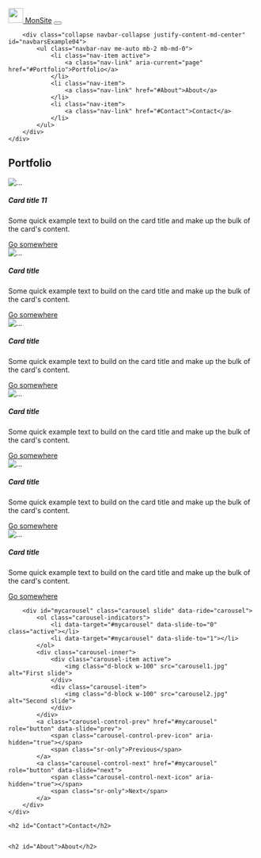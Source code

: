 <!DOCTYPE html>
<html lang="en">

<head>
    <meta charset="UTF-8">
    <meta name="viewport" content="width=device-width, initial-scale=1.0">
    <title>Mon site</title>
    <link href="https://cdn.jsdelivr.net/npm/bootstrap@5.0.0-beta1/dist/css/bootstrap.min.css" rel="stylesheet" integrity="sha384-giJF6kkoqNQ00vy+HMDP7azOuL0xtbfIcaT9wjKHr8RbDVddVHyTfAAsrekwKmP1" crossorigin="anonymous">
    <script src="https://cdn.jsdelivr.net/npm/bootstrap@5.0.0-beta1/dist/js/bootstrap.bundle.min.js" integrity="sha384-ygbV9kiqUc6oa4msXn9868pTtWMgiQaeYH7/t7LECLbyPA2x65Kgf80OJFdroafW" crossorigin="anonymous"></script>
    <link href="style.css" rel="stylesheet">
</head>

<nav id="myNavbar" class="navbar navbar-expand-md navbar-dark bg-dark" aria-label="Fourth navbar example">
    <div class="container-fluid">
        <a class="navbar-brand" href="#"><img src="kisspng-camera-computer-icons-photography-clip-art-camera-icon-5acb0a3cef39c1.7470497115232558689799.png" width="30" height="30" class="d-inline-block align-top" alt=""> MonSite</a>
        <button class="navbar-toggler" type="button" data-bs-toggle="collapse" data-bs-target="#navbarsExample04" aria-controls="navbarsExample04" aria-expanded="false" aria-label="Toggle navigation">
        <span class="navbar-toggler-icon"></span>
      </button>

        <div class="collapse navbar-collapse justify-content-md-center" id="navbarsExample04">
            <ul class="navbar-nav me-auto mb-2 mb-md-0">
                <li class="nav-item active">
                    <a class="nav-link" aria-current="page" href="#Portfolio">Portfolio</a>
                </li>
                <li class="nav-item">
                    <a class="nav-link" href="#About">About</a>
                </li>
                <li class="nav-item">
                    <a class="nav-link" href="#Contact">Contact</a>
                </li>
            </ul>
        </div>
    </div>
</nav>
<div data-spy="scroll" data-target="#myNavbar" data-offset="0">
    <h2 id="Portfolio">Portfolio</h2>
    <div class="row">
        <div class="col-md-2 ">
            <div class="card">
                <img src="—Pngtree—four color 4 playing cards_4480060.png" class="card-img-top" alt="...">
                <div class="card-body">
                    <h5 class="card-title">Card title 11</h5>
                    <p class="card-text">Some quick example text to build on the card title and make up the bulk of the card's content.</p>
                    <a href="#" class="btn btn-primary">Go somewhere</a>
                </div>
            </div>
        </div>
        <div class="col-md-2">
            <div class="card">
                <img src="—Pngtree—four color 4 playing cards_4480060.png" class="card-img-top" alt="...">
                <div class="card-body">
                    <h5 class="card-title">Card title</h5>
                    <p class="card-text">Some quick example text to build on the card title and make up the bulk of the card's content.</p>
                    <a href="#" class="btn btn-primary">Go somewhere</a>
                </div>
            </div>
        </div>
        <div class="col-md-2">
            <div class="card">
                <img src="—Pngtree—four color 4 playing cards_4480060.png" class="card-img-top" alt="...">
                <div class="card-body">
                    <h5 class="card-title">Card title</h5>
                    <p class="card-text">Some quick example text to build on the card title and make up the bulk of the card's content.</p>
                    <a href="#" class="btn btn-primary">Go somewhere</a>
                </div>
            </div>
        </div>
        <div class="col-md-2">
            <div class="card">
                <img src="—Pngtree—four color 4 playing cards_4480060.png" class="card-img-top" alt="...">
                <div class="card-body">
                    <h5 class="card-title">Card title</h5>
                    <p class="card-text">Some quick example text to build on the card title and make up the bulk of the card's content.</p>
                    <a href="#" class="btn btn-primary">Go somewhere</a>
                </div>
            </div>
        </div>
        <div class="col-md-2 ">
            <div class="card">
                <img src="—Pngtree—four color 4 playing cards_4480060.png" class="card-img-top" alt="...">
                <div class="card-body">
                    <h5 class="card-title">Card title</h5>
                    <p class="card-text">Some quick example text to build on the card title and make up the bulk of the card's content.</p>
                    <a href="#" class="btn btn-primary">Go somewhere</a>
                </div>
            </div>
        </div>
        <div class="col-md-2 ">
            <div class="card">
                <img src="—Pngtree—four color 4 playing cards_4480060.png" class="card-img-top" alt="...">
                <div class="card-body">
                    <h5 class="card-title">Card title</h5>
                    <p class="card-text">Some quick example text to build on the card title and make up the bulk of the card's content.</p>
                    <a href="#" class="btn btn-primary">Go somewhere</a>
                </div>
            </div>
        </div>
    </div>
    <div class="container">

        <div id="mycarousel" class="carousel slide" data-ride="carousel">
            <ol class="carousel-indicators">
                <li data-target="#mycarousel" data-slide-to="0" class="active"></li>
                <li data-target="#mycarousel" data-slide-to="1"></li>
            </ol>
            <div class="carousel-inner">
                <div class="carousel-item active">
                    <img class="d-block w-100" src="carousel1.jpg" alt="First slide">
                </div>
                <div class="carousel-item">
                    <img class="d-block w-100" src="carousel2.jpg" alt="Second slide">
                </div>
            </div>
            <a class="carousel-control-prev" href="#mycarousel" role="button" data-slide="prev">
                <span class="carousel-control-prev-icon" aria-hidden="true"></span>
                <span class="sr-only">Previous</span>
            </a>
            <a class="carousel-control-next" href="#mycarousel" role="button" data-slide="next">
                <span class="carousel-control-next-icon" aria-hidden="true"></span>
                <span class="sr-only">Next</span>
            </a>
        </div>
    </div>

    <h2 id="Contact">Contact</h2>


    <h2 id="About">About</h2>

</div>
</html>

